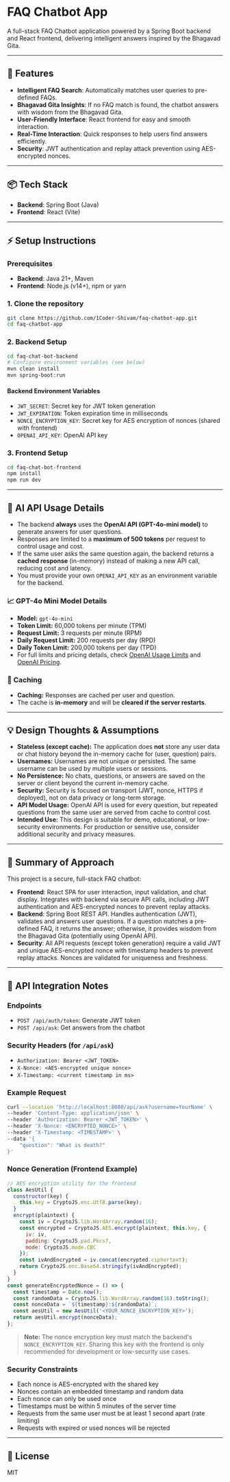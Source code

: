 # FAQ Chatbot App

A full-stack FAQ Chatbot application powered by a Spring Boot backend and React frontend, delivering intelligent answers inspired by the Bhagavad Gita.

---

## 🚀 Features
- **Intelligent FAQ Search**: Automatically matches user queries to pre-defined FAQs.
- **Bhagavad Gita Insights**: If no FAQ match is found, the chatbot answers with wisdom from the Bhagavad Gita.
- **User-Friendly Interface**: React frontend for easy and smooth interaction.
- **Real-Time Interaction**: Quick responses to help users find answers efficiently.
- **Security**: JWT authentication and replay attack prevention using AES-encrypted nonces.

---

## 📦 Tech Stack
- **Backend**: Spring Boot (Java)
- **Frontend**: React (Vite)

---

## ⚡ Setup Instructions

### Prerequisites
- **Backend**: Java 21+, Maven
- **Frontend**: Node.js (v14+), npm or yarn

### 1. Clone the repository
```bash
git clone https://github.com/1Coder-Shivam/faq-chatbot-app.git
cd faq-chatbot-app
```

### 2. Backend Setup
```bash
cd faq-chat-bot-backend
# Configure environment variables (see below)
mvn clean install
mvn spring-boot:run
```

#### Backend Environment Variables
- `JWT_SECRET`: Secret key for JWT token generation
- `JWT_EXPIRATION`: Token expiration time in milliseconds
- `NONCE_ENCRYPTION_KEY`: Secret key for AES encryption of nonces (shared with frontend)
- `OPENAI_API_KEY`: OpenAI API key

### 3. Frontend Setup
```bash
cd faq-chat-bot-frontend
npm install
npm run dev
```

---

## 🤖 AI API Usage Details

- The backend **always** uses the **OpenAI API (GPT-4o-mini model)** to generate answers for user questions.
- Responses are limited to a **maximum of 500 tokens** per request to control usage and cost.
- If the same user asks the same question again, the backend returns a **cached response** (in-memory) instead of making a new API call, reducing cost and latency.
- You must provide your own `OPENAI_API_KEY` as an environment variable for the backend.

### 📈 GPT-4o Mini Model Details
- **Model:** `gpt-4o-mini`
- **Token Limit:** 60,000 tokens per minute (TPM)
- **Request Limit:** 3 requests per minute (RPM)
- **Daily Request Limit:** 200 requests per day (RPD)
- **Daily Token Limit:** 200,000 tokens per day (TPD)
- For full limits and pricing details, check [OpenAI Usage Limits](https://platform.openai.com/settings/organization/limits) and [OpenAI Pricing](https://openai.com/api/pricing/).

### 🧠 Caching
- **Caching:** Responses are cached per user and question. 
- The cache is **in-memory** and will be **cleared if the server restarts**.

---

## 💡 Design Thoughts & Assumptions

- **Stateless (except cache):** The application does **not** store any user data or chat history beyond the in-memory cache for (user, question) pairs.
- **Usernames:** Usernames are not unique or persisted. The same username can be used by multiple users or sessions.
- **No Persistence:** No chats, questions, or answers are saved on the server or client beyond the current in-memory cache.
- **Security:** Security is focused on transport (JWT, nonce, HTTPS if deployed), not on data privacy or long-term storage.
- **API Model Usage:** OpenAI API is used for every question, but repeated questions from the same user are served from cache to control cost.
- **Intended Use:** This design is suitable for demo, educational, or low-security environments. For production or sensitive use, consider additional security and privacy measures.

---

## 🧠 Summary of Approach

This project is a secure, full-stack FAQ chatbot:
- **Frontend**: React SPA for user interaction, input validation, and chat display. Integrates with backend via secure API calls, including JWT authentication and AES-encrypted nonces to prevent replay attacks.
- **Backend**: Spring Boot REST API. Handles authentication (JWT), validates and answers user questions. If a question matches a pre-defined FAQ, it returns the answer; otherwise, it provides wisdom from the Bhagavad Gita (potentially using OpenAI API).
- **Security**: All API requests (except token generation) require a valid JWT and unique AES-encrypted nonce with timestamp headers to prevent replay attacks. Nonces are validated for uniqueness and freshness.

---

## 🔗 API Integration Notes

### Endpoints
- `POST /api/auth/token`: Generate JWT token
- `POST /api/ask`: Get answers from the chatbot

### Security Headers (for `/api/ask`)
- `Authorization: Bearer <JWT_TOKEN>`
- `X-Nonce: <AES-encrypted unique nonce>`
- `X-Timestamp: <current timestamp in ms>`

### Example Request
```bash
curl --location 'http://localhost:8080/api/ask?username=YourName' \
--header 'Content-Type: application/json' \
--header 'Authorization: Bearer <JWT_TOKEN>' \
--header 'X-Nonce: <ENCRYPTED_NONCE>' \
--header 'X-Timestamp: <TIMESTAMP>' \
--data '{
    "question": "What is death?"
}'
```

### Nonce Generation (Frontend Example)
```js
// AES encryption utility for the frontend
class AesUtil {
  constructor(key) {
    this.key = CryptoJS.enc.Utf8.parse(key);
  }
  encrypt(plaintext) {
    const iv = CryptoJS.lib.WordArray.random(16);
    const encrypted = CryptoJS.AES.encrypt(plaintext, this.key, {
      iv: iv,
      padding: CryptoJS.pad.Pkcs7,
      mode: CryptoJS.mode.CBC
    });
    const ivAndEncrypted = iv.concat(encrypted.ciphertext);
    return CryptoJS.enc.Base64.stringify(ivAndEncrypted);
  }
}
const generateEncryptedNonce = () => {
  const timestamp = Date.now();
  const randomData = CryptoJS.lib.WordArray.random(16).toString();
  const nonceData = `${timestamp}:${randomData}`;
  const aesUtil = new AesUtil('<YOUR_NONCE_ENCRYPTION_KEY>');
  return aesUtil.encrypt(nonceData);
};
```
> **Note:** The nonce encryption key must match the backend's `NONCE_ENCRYPTION_KEY`. Sharing this key with the frontend is only recommended for development or low-security use cases.

### Security Constraints
- Each nonce is AES-encrypted with the shared key
- Nonces contain an embedded timestamp and random data
- Each nonce can only be used once
- Timestamps must be within 5 minutes of the server time
- Requests from the same user must be at least 1 second apart (rate limiting)
- Requests with expired or used nonces will be rejected

---

## 📄 License
MIT
